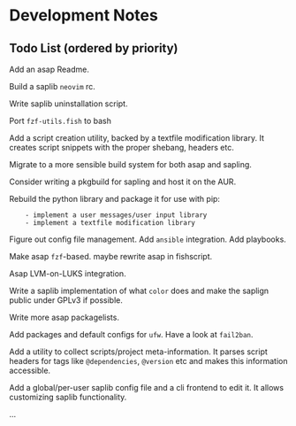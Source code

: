# Development Notes

## Todo List (ordered by priority)

Add an asap Readme.

Build a saplib `neovim` rc.

Write saplib uninstallation script.

Port `fzf-utils.fish` to bash

Add a script creation utility, backed by a textfile modification library.
It creates script snippets with the proper shebang, headers etc.

Migrate to a more sensible build system for both asap and sapling.

Consider writing a pkgbuild for sapling and host it on the AUR.

Rebuild the python library and package it for use with pip:

        - implement a user messages/user input library
        - implement a textfile modification library

Figure out config file management. Add `ansible` integration. Add playbooks.

Make asap `fzf`-based. maybe rewrite asap in fishscript.

Asap LVM-on-LUKS integration.

Write a saplib implementation of what `color` does and make the saplign public
under GPLv3 if possible.

Write more asap packagelists.

Add packages and default configs for `ufw`. Have a look at `fail2ban`.

Add a utility to collect scripts/project meta-information.
It parses script headers for tags like `@dependencies`, `@version` etc and makes
this information accessible.

Add a global/per-user saplib config file and a cli frontend to edit it.
It allows customizing saplib functionality.

...
